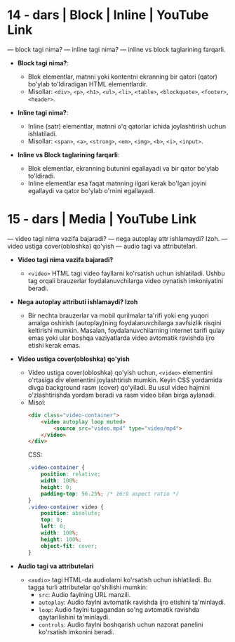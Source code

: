  # 14 - dars | Block | Inline  | YouTube Link
— block tagi nima?
— inline tagi nima?
— inline vs block taglarining farqarli.

- **Block tagi nima?**:
  - Blok elementlar, matnni yoki kontentni ekranning bir qatori (qator) bo'ylab to'ldiradigan HTML elementlardir.
  - Misollar: `<div>`, `<p>`, `<h1>`, `<ul>`, `<li>`, `<table>`, `<blockquote>`, `<footer>`, `<header>`.

- **Inline tagi nima?**:
  - Inline (satr) elementlar, matnni o'q qatorlar ichida joylashtirish uchun ishlatiladi.
  - Misollar: `<span>`, `<a>`, `<strong>`, `<em>`, `<img>`, `<b>`, `<i>`, `<input>`.

- **Inline vs Block taglarining farqarli**:
  - Blok elementlar, ekranning butunini egallayadi va bir qator bo'ylab to'ldiradi.
  - Inline elementlar esa faqat matnning ilgari kerak bo'lgan joyini egallaydi va qator bo'ylab o'rnini egallayadi.

# 15 - dars | Media | YouTube Link
— video tagi nima vazifa bajaradi?
— nega autoplay attr ishlamaydi? Izoh.
— video ustiga cover(obloshka) qo'yish
— audio tagi va attributelari.

- **Video tagi nima vazifa bajaradi?**
  - `<video>` HTML tagi video fayllarni ko'rsatish uchun ishlatiladi. Ushbu tag orqali brauzerlar foydalanuvchilarga video oynatish imkoniyatini beradi.

- **Nega autoplay attributi ishlamaydi? Izoh**
  - Bir nechta brauzerlar va mobil qurilmalar ta'rifi yoki eng yuqori amalga oshirish (autoplay)ning foydalanuvchilarga xavfsizlik risqini keltirishi mumkin. Masalan,  foydalanuvchilarning internet tarifi qulay emas yoki ular boshqa vaziyatlarda video avtomatik ravishda ijro etishi kerak emas.

- **Video ustiga cover(obloshka) qo'yish**
  - Video ustiga cover(obloshka) qo'yish uchun, `<video>` elementini o'rtasiga div elementini joylashtirish mumkin. Keyin CSS yordamida divga background rasm (cover) qo'yiladi. Bu usul video hajmini o'zlashtirishda yordam beradi va rasm video bilan birga aylanadi.
  - Misol:
    ```html
    <div class="video-container">
        <video autoplay loop muted>
            <source src="video.mp4" type="video/mp4">
        </video>
    </div>
    ```
    CSS:
    ```css
    .video-container {
        position: relative;
        width: 100%;
        height: 0;
        padding-top: 56.25%; /* 16:9 aspect ratio */
    }
    .video-container video {
        position: absolute;
        top: 0;
        left: 0;
        width: 100%;
        height: 100%;
        object-fit: cover;
    }
    ```

- **Audio tagi va attributelari**
  - `<audio>` tagi HTML-da audiolarni ko'rsatish uchun ishlatiladi. Bu tagga turli attributelar qo'shilishi mumkin:
    - `src`: Audio faylning URL manzili.
    - `autoplay`: Audio faylni avtomatik ravishda ijro etishini ta'minlaydi.
    - `loop`: Audio faylni tugagandan so'ng avtomatik ravishda qaytarilishini ta'minlaydi.
    - `controls`: Audio faylni boshqarish uchun nazorat panelini ko'rsatish imkonini beradi.